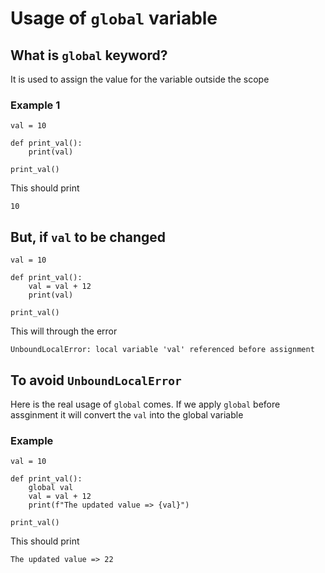 # Usage of `global` variable
## What is `global` keyword?
It is used to assign the value for the variable outside the scope

### Example 1
```
val = 10

def print_val():
    print(val)

print_val()
```
This should print
```
10
```

## But, if `val` to be changed
```
val = 10

def print_val():
    val = val + 12
    print(val)

print_val()
```
This will through the error
```
UnboundLocalError: local variable 'val' referenced before assignment
```

## To avoid `UnboundLocalError`
Here is the real usage of `global` comes. If we apply `global` before assginment it will convert the `val` into the global variable

### Example
```
val = 10

def print_val():
    global val
    val = val + 12
    print(f"The updated value => {val}")

print_val()
```
This should print
```
The updated value => 22
```